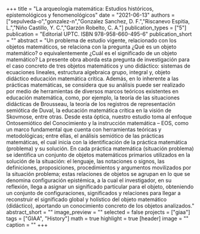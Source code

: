 +++
title = "La arqueología matemática: Estudios históricos, epistemológicos y fenomenológicos"
date = "2021-06-13"
authors = ["sepulveda-o","gonzalez-n","Gonzalez Sanchez, D. F.","Riscanevo Espitia, L.","Niño Castillo, Y. C.","Garzón Robelto, C. A."]
publication_types = ["5"]
publication = "Editorial UPTC. ISBN 978-958-660-495-6"
publication_short = ""
abstract = "Un problema de estudio vigente, relacionado con los objetos matemáticos, se relaciona con la pregunta ¿Qué es un objeto matemático? o equivalentemente ¿Cuál es el significado de un objeto matemático? La presente obra aborda esta pregunta de investigación para el caso concreto de tres objetos matemáticos y uno didáctico: sistemas de ecuaciones lineales, estructura algebraica grupo, integral y, objeto didáctico educación matemática crítica. Además, en lo inherente a las prácticas matemáticas, se considera que su análisis puede ser realizado por medio de herramientas de diversos marcos teóricos existentes en educación matemática, como, por ejemplo, la teoría de las situaciones didácticas de Brousseau, la teoría de los registros de representación semiótica de Duval, la educación matemática crítica en la visión de Skovmose, entre otras. Desde esta óptica, nuestro estudio toma al enfoque Ontosemiótico del Conocimiento y la instrucción matemática – EOS, como un marco fundamental que cuenta con herramientas teóricas y metodológicas; entre ellas, el análisis semiótico de las prácticas matemáticas, el cual inicia con la identificación de la práctica matemática (problema) y su solución. En cada práctica matemática (situación problema) se identifica un conjunto de objetos matemáticos primarios utilizados en la solución de la situación: el lenguaje, las notaciones o signos, las definiciones, proposiciones, procedimientos y argumentos movilizados por la situación problema; estas relaciones de objetos se agrupan en lo que se denomina configuración epistémica, a la cual el investigador, en su reflexión, llega a asignar un significado particular para el objeto, obteniendo un conjunto de configuraciones, significados y relaciones para llegar a reconstruir el significado global y holístico del objeto matemático (didáctico), aportando un conocimiento concreto de los objetos analizados."
abstract_short = ""
image_preview = ""
selected = false
projects = ["giaa"]
tags = ["GIAA", "History"]
math = true
highlight = true
[header]
image = ""
caption = ""
+++
